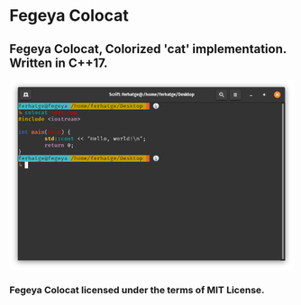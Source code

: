 # Fegeya Colocat
## Fegeya Colocat, Colorized 'cat' implementation. Written in C++17.

![Colorized 'Meow!'!](resource/window.png)

### Fegeya Colocat licensed under the terms of MIT License.
